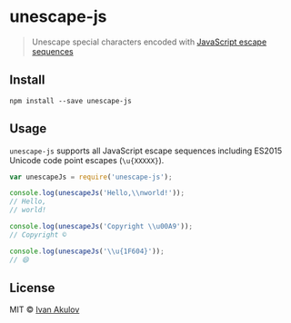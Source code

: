 # unescape-js

> Unescape special characters encoded with [JavaScript escape sequences](https://developer.mozilla.org/en-US/docs/Web/JavaScript/Guide/Grammar_and_types#Using_special_characters_in_strings)

## Install

```
npm install --save unescape-js
```
    
## Usage

`unescape-js` supports all JavaScript escape sequences including ES2015 Unicode code point escapes (`\u{XXXXX}`). 

```js
var unescapeJs = require('unescape-js');

console.log(unescapeJs('Hello,\\nworld!'));
// Hello,
// world!

console.log(unescapeJs('Copyright \\u00A9'));
// Copyright ©

console.log(unescapeJs('\\u{1F604}'));
// 😄
```

## License

MIT © [Ivan Akulov](http://iamakulov.com)